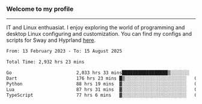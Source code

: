 ### Welcome to my profile

---

IT and Linux enthuasiat. I enjoy exploring the world of programming and desktop Linux configuring and customization. You can find my configs and scripts for Sway and Hyprland [here](https://github.com/uroborosq/mess-of-linux-configurations).

<!-- <div display="block">
 	<img align="left" width="48%" alt="isocalendar" src=".github/metrics/isocalendar_metrics.svg" />
	<img align="center" width="48%" alt="contributions" src=".github/metrics/contributions_metrics.svg" />
	<img align="center" alt="languages" src=".github/metrics/languages_metrics.svg" />
</div> -->

<!-- ![](https://komarev.com/ghpvc/?username=uroborosq&color=success&style=flat-square) -->
<!-- [](https://img.shields.io/github/last-commit/uroborosq/uroborosq?label=Profile%20updated&style=flat-square) -->

<!--START_SECTION:waka-->

```txt
From: 13 February 2023 - To: 15 August 2025

Total Time: 2,932 hrs 23 mins

Go                        2,033 hrs 33 mins█████████████████▒░░░░░░░   68.75 %
Dart                      176 hrs 23 mins █▒░░░░░░░░░░░░░░░░░░░░░░░   05.96 %
Python                    88 hrs 19 mins  ▓░░░░░░░░░░░░░░░░░░░░░░░░   02.99 %
Lua                       87 hrs 31 mins  ▓░░░░░░░░░░░░░░░░░░░░░░░░   02.96 %
TypeScript                77 hrs 6 mins   ▓░░░░░░░░░░░░░░░░░░░░░░░░   02.61 %
```

<!--END_SECTION:waka-->

